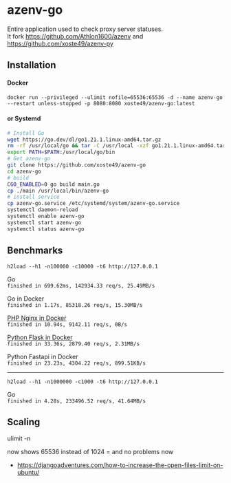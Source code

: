 # azenv-go
Entire application used to check proxy server statuses.  
It fork https://github.com/Athlon1600/azenv and https://github.com/xoste49/azenv-py

## Installation
#### Docker
`docker run --privileged --ulimit nofile=65536:65536 -d --name azenv-go --restart unless-stopped -p 8080:8080 xoste49/azenv-go:latest`

#### or Systemd

```bash
# Install Go
wget https://go.dev/dl/go1.21.1.linux-amd64.tar.gz
rm -rf /usr/local/go && tar -C /usr/local -xzf go1.21.1.linux-amd64.tar.gz
export PATH=$PATH:/usr/local/go/bin
# Get azenv-go
git clone https://github.com/xoste49/azenv-go
cd azenv-go
# build
CGO_ENABLED=0 go build main.go
cp ./main /usr/local/bin/azenv-go
# install service
cp azenv-go.service /etc/systemd/system/azenv-go.service
systemctl daemon-reload
systemctl enable azenv-go
systemctl start azenv-go
systemctl status azenv-go
```

## Benchmarks

`h2load --h1 -n100000 -c10000 -t6 http://127.0.0.1`

Go  
`finished in 699.62ms, 142934.33 req/s, 25.49MB/s`

Go in Docker  
`finished in 1.17s, 85318.26 req/s, 15.30MB/s`

[PHP Nginx in Docker](https://github.com/Athlon1600/azenv)  
`finished in 10.94s, 9142.11 req/s, 0B/s`

[Python Flask in Docker](https://github.com/xoste49/azenv-py)  
`finished in 33.36s, 2879.40 req/s, 2.31MB/s`

Python Fastapi in Docker  
`finished in 23.23s, 4304.22 req/s, 899.51KB/s`

---
`h2load --h1 -n1000000 -c1000 -t6 http://127.0.0.1`

Go   
`finished in 4.28s, 233496.52 req/s, 41.64MB/s`


## Scaling

ulimit -n

now shows 65536 instead of 1024 = and no problems now

- https://djangoadventures.com/how-to-increase-the-open-files-limit-on-ubuntu/